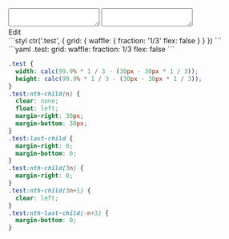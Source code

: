 <div data-size="500" class="code-cont" data-example="non-flexbox">
    <div class="code">
        <div class="code-wrap">
            <textarea id="stylus"></textarea>
            <textarea id="css"></textarea>
            <div class="edit-code">
                <span>Edit</span>
            </div>
        </div>
    </div>
</div>

<div data-size="500" data-examples="stylus"></div>
```styl
ctr('.test', {
  grid: {
    waffle: {
      fraction: '1/3'
      flex: false
    }
  }
})
```

<div data-size="500" data-examples="yaml"></div>
```yaml
.test:
  grid:
    waffle:
      fraction: 1/3
      flex: false
```

```css
.test {
  width: calc(99.9% * 1 / 3 - (30px - 30px * 1 / 3));
  height: calc(99.9% * 1 / 3 - (30px - 30px * 1 / 3));
}
.test:nth-child(n) {
  clear: none;
  float: left;
  margin-right: 30px;
  margin-bottom: 30px;
}
.test:last-child {
  margin-right: 0;
  margin-bottom: 0;
}
.test:nth-child(3n) {
  margin-right: 0;
}
.test:nth-child(3n+1) {
  clear: left;
}
.test:nth-last-child(-n+3) {
  margin-bottom: 0;
}
```
<div class="cf"></div>
